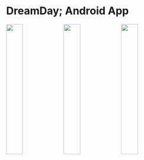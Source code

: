 # DreamDay; Android App

<img width=30% height=30% margin="10px" src="https://user-images.githubusercontent.com/121798850/224533450-9606dc23-aa7a-4b42-b83a-854c333f44ee.png"/> <img width=30% height=30% margin="10px" src="https://user-images.githubusercontent.com/121798850/224533629-33bf00ea-2377-4a84-8b29-35f235738993.png"/> <img width=30% height=30% margin="10px" src="https://user-images.githubusercontent.com/121798850/224533825-c29be2cd-a965-4ceb-9137-72a6fc06df0c.png"/>
